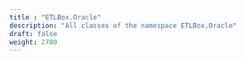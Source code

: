 ```yaml
---
title : "ETLBox.Oracle"
description: "All classes of the namespace ETLBox.Oracle"
draft: false
weight: 2700
---
```

